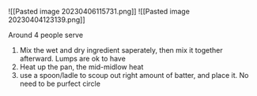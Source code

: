 ![[Pasted image 20230406115731.png]]
![[Pasted image 20230404123139.png]]

Around 4 people serve

1. Mix the wet and dry ingredient saperately, then mix it together afterward. Lumps are ok to have
2. Heat up the pan, the mid-midlow heat
4. use a spoon/ladle to scoup out right amount of batter, and place it. No need to be purfect circle